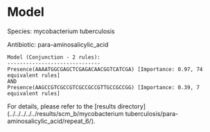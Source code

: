 
# Model

Species: mycobacterium tuberculosis

Antibiotic: para-aminosalicylic_acid

```
Model (Conjunction - 2 rules):
------------------------------
Presence(AAAATGGCGAGCTCGAGACAACGGTCATCGA) [Importance: 0.97, 74 equivalent rules]
AND
Presence(AAGCCGTCGCCGTCGCCGCCGTTGCCGCCGG) [Importance: 0.39, 7 equivalent rules]

```

For details, please refer to the [results directory](../../../../../results/scm_b/mycobacterium tuberculosis/para-aminosalicylic_acid/repeat_6/).

